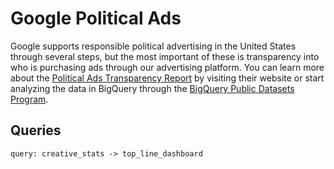 # Google Political Ads
Google supports responsible political advertising in the United States through several steps, but the most important of these is transparency into who is purchasing ads through our advertising platform. You can learn more about the [Political Ads Transparency Report](https://adstransparency.google.com/political?political&region=US) by visiting their website or start analyzing the data in BigQuery through the [BigQuery Public Datasets Program](https://console.cloud.google.com/marketplace/product/transparency-report/google-political-ads).


## Queries

<!-- malloy-query
name="Top Line Dashboard"
description="Creative Stats Summary Dashboard"
model="./google_ads.malloy"
renderer="dashboard"
-->
```malloy
query: creative_stats -> top_line_dashboard
```
